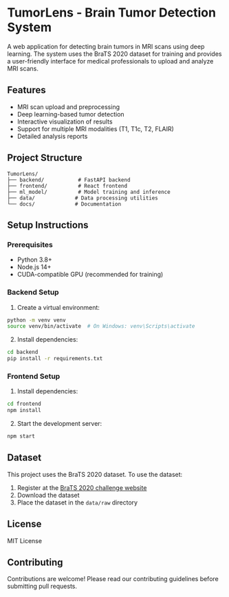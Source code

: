 # TumorLens - Brain Tumor Detection System

A web application for detecting brain tumors in MRI scans using deep learning. The system uses the BraTS 2020 dataset for training and provides a user-friendly interface for medical professionals to upload and analyze MRI scans.

## Features

- MRI scan upload and preprocessing
- Deep learning-based tumor detection
- Interactive visualization of results
- Support for multiple MRI modalities (T1, T1c, T2, FLAIR)
- Detailed analysis reports

## Project Structure

```
TumorLens/
├── backend/           # FastAPI backend
├── frontend/          # React frontend
├── ml_model/          # Model training and inference
├── data/             # Data processing utilities
└── docs/             # Documentation
```

## Setup Instructions

### Prerequisites

- Python 3.8+
- Node.js 14+
- CUDA-compatible GPU (recommended for training)

### Backend Setup

1. Create a virtual environment:
```bash
python -m venv venv
source venv/bin/activate  # On Windows: venv\Scripts\activate
```

2. Install dependencies:
```bash
cd backend
pip install -r requirements.txt
```

### Frontend Setup

1. Install dependencies:
```bash
cd frontend
npm install
```

2. Start the development server:
```bash
npm start
```

## Dataset

This project uses the BraTS 2020 dataset. To use the dataset:

1. Register at the [BraTS 2020 challenge website](https://www.med.upenn.edu/cbica/brats2020/registration.html)
2. Download the dataset
3. Place the dataset in the `data/raw` directory

## License

MIT License

## Contributing

Contributions are welcome! Please read our contributing guidelines before submitting pull requests. 